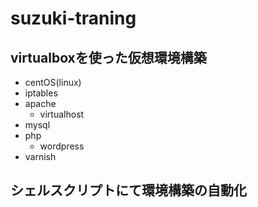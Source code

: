 # suzuki-traning

## virtualboxを使った仮想環境構築
- centOS(linux)
- iptables
- apache
  - virtualhost
- mysql
- php
  - wordpress
- varnish

## シェルスクリプトにて環境構築の自動化

##
